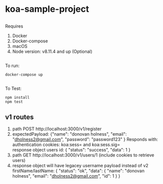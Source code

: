 # koa-sample-project

##

Requires

1. Docker
2. Docker-compose
3. macOS
4. Node version: v8.11.4 and up (Optional)

##

To run:

```
docker-compose up
```

##

To Test:

```
npm install
npm test
```

## v1 routes

1.  path POST http://localhost:3000/v1/register
2.  expectedPayload:
    {"name": "donovan holness",
    "email": "dholness2@gmail.com",
    "password": "password123" }
    Responds with:
    authentication cookies: koa:sess= and koa:sess.sig=  
    response object users id:
    {
    "status": "success",
    "data": 1
    }
3.  path GET http://localhost:3000/v1/users/1 (include cookies to retrieve users)
4.  response object will have legacey username payload instead of v2 firstName/lastName:
    {
    "status": "ok",
    "data": {
    "name": "donovan holness",
    "email": "dholness2@gmail.com",
    "id": 1
    }
    }
